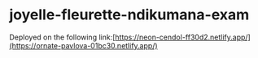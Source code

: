 # joyelle-fleurette-ndikumana-exam

Deployed on the following link:[https://neon-cendol-ff30d2.netlify.app/](https://ornate-pavlova-01bc30.netlify.app/)
